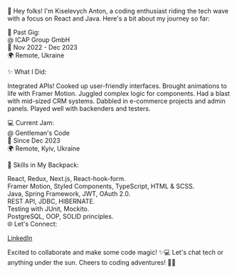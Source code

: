 👋 Hey folks! I'm Kiselevych Anton, a coding enthusiast riding the tech wave with a focus on React and Java. Here's a bit about my journey so far:

💼 Past Gig: <br/>
@ ICAP Group GmbH <br/>
📅 Nov 2022 - Dec 2023 <br/>
🌍 Remote, Ukraine

✨ What I Did:

Integrated APIs!
Cooked up user-friendly interfaces.
Brought animations to life with Framer Motion.
Juggled complex logic for components.
Had a blast with mid-sized CRM systems.
Dabbled in e-commerce projects and admin panels.
Played well with backenders and testers.

💻 Current Jam: <br/>
@ Gentleman's Code <br/>
📅 Since Dec 2023 <br/> 
🌍 Remote, Kyiv, Ukraine <br/>

🚀 Skills in My Backpack:

React, Redux, Next.js, React-hook-form. <br/> 
Framer Motion, Styled Components, TypeScript, HTML & SCSS. <br/>
Java, Spring Framework, JWT, OAuth 2.0. <br/> 
REST API, JDBC, HIBERNATE. <br/>
Testing with JUnit, Mockito. <br/>
PostgreSQL, OOP, SOLID principles. <br/>
🌐 Let's Connect: 

[LinkedIn](https://www.linkedin.com/in/kiselevychanton/)

Excited to collaborate and make some code magic! ✨💻 Let's chat tech or anything under the sun. Cheers to coding adventures! 🚀🌈
